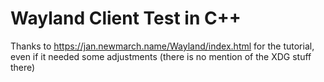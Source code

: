 # Wayland Client Test in C++

Thanks to https://jan.newmarch.name/Wayland/index.html for the tutorial, even if it needed some adjustments
(there is no mention of the XDG stuff there) 
